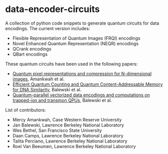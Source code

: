 # data-encoder-circuits
A collection of python code snippets to generate quantum circuits for data
encodings. The current version includes:

* Flexible Representation of Quantum Images (FRQI) encodings
* Novel Enhanced Quantum Representation (NEQR) encodings
* QCrank encodings
* QBart encodings

These quantum circuits have been used in the following papers:

* [Quantum pixel representations and compression for N-dimensional images](https://www.nature.com/articles/s41598-022-11024-y), Amankwah et al.
* [Efficient Quantum Counting and Quantum Content-Addressable Memory for DNA Similarity](https://www.computer.org/csdl/proceedings-article/qce/2023/432301a378/1SuQupDPn1K), Balewski et al.
* [Quantum-parallel vectorized data encodings and computations on trapped-ion and transmon QPUs](https://www.nature.com/articles/s41598-024-53720-x), Balewski et al.

List of contributors:

* Mercy Amankwah, Case Western Reserve University
* Jan Balewski, Lawrence Berkeley National Laboratory
* Wes Bethel, San Francisco State University
* Daan Camps, Lawrence Berkeley National Laboratory
* Talita Perciano, Lawrence Berkeley National Laboratory
* Roel Van Beeumen, Lawrence Berkeley National Laboratory
